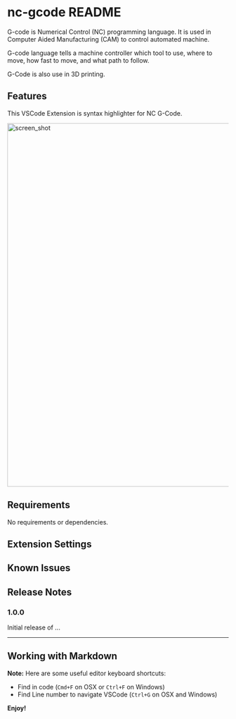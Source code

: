 # nc-gcode README

G-code is Numerical Control (NC) programming language. It is used in Computer Aided Manufacturing (CAM) to control automated machine.

G-code language tells a machine controller which tool to use, where to move, how fast to move, and what path to follow.

G-Code is also use in 3D printing.

## Features

This VSCode Extension is syntax highlighter for NC G-Code.

<img width="825" alt="screen_shot" src="https://user-images.githubusercontent.com/11251737/35370982-1e0a4e62-0146-11e8-8534-545ad78ae7b5.png">

## Requirements

No requirements or dependencies.

## Extension Settings


## Known Issues



## Release Notes



### 1.0.0

Initial release of ...



-----------------------------------------------------------------------------------------------------------

## Working with Markdown

**Note:** Here are some useful editor keyboard shortcuts:

* Find in code (`Cmd+F` on OSX or `Ctrl+F` on Windows)
* Find Line number to navigate VSCode (`Ctrl+G` on OSX and Windows)


**Enjoy!**
